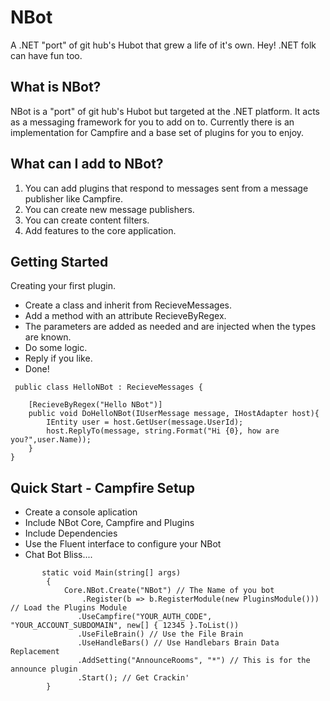 NBot
====

A .NET "port" of git hub's Hubot that grew a life of it's own. Hey! .NET folk can have fun too.

## What is NBot?
NBot is a "port" of git hub's Hubot but targeted at the .NET platform. It acts as a messaging framework for you to add on to. Currently there is an implementation for Campfire and a base set of plugins for you to enjoy.

## What can I add to NBot?
1. You can add plugins that respond to messages sent from a message publisher like Campfire. 
2. You can create new message publishers.
3. You can create content filters.
4. Add features to the core application.

## Getting Started
Creating your first plugin.
* Create a class and inherit from RecieveMessages.
* Add a method with an attribute RecieveByRegex.
* The parameters are added as needed and are injected when the types are known.
* Do some logic.
* Reply if you like.
* Done!

```
 public class HelloNBot : RecieveMessages {

    [RecieveByRegex("Hello NBot")]
    public void DoHelloNBot(IUserMessage message, IHostAdapter host){
        IEntity user = host.GetUser(message.UserId);
        host.ReplyTo(message, string.Format("Hi {0}, how are you?",user.Name));
    }
}
```

## Quick Start - Campfire Setup
* Create a console aplication
* Include NBot Core, Campfire and Plugins
* Include Dependencies
* Use the Fluent interface to configure your NBot
* Chat Bot Bliss....
```
       static void Main(string[] args)
        {
            Core.NBot.Create("NBot") // The Name of you bot
                .Register(b => b.RegisterModule(new PluginsModule())) // Load the Plugins Module
               .UseCampfire("YOUR_AUTH_CODE", "YOUR_ACCOUNT_SUBDOMAIN", new[] { 12345 }.ToList())
               .UseFileBrain() // Use the File Brain
               .UseHandleBars() // Use Handlebars Brain Data Replacement
               .AddSetting("AnnounceRooms", "*") // This is for the announce plugin
               .Start(); // Get Crackin'
        }
```

